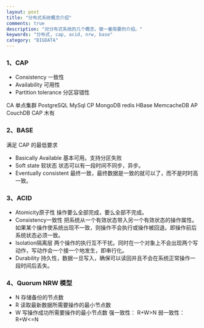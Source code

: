 ```yaml
---
layout: post
title: "分布式系统概念介绍"
comments: true
description: "对分布式系统的几个概念，做一番简要的介绍。"
keywords: "分布式, cap, acid, nrw, base"
category: "BIGDATA"
---
```


### 1、CAP

* Consistency 一致性
* Availability 可用性
* Partition tolerance 分区容错性

CA  单点集群 PostgreSQL MySql
CP  MongoDB redis  HBase MemcacheDB
AP  CouchDB
CAP 木有

### 2、BASE
满足 CAP 的最低要求

* Basically Available      基本可用。支持分区失败
* Soft state                     软状态 状态可以有一段时间不同步，异步。
* Eventually consistent  最终一致，最终数据是一致的就可以了，而不是时时高一致。

### 3、ACID

* Atomicity原子性       操作要么全部完成，要么全部不完成。
* Consistency一致性     把系统从一个有效状态带入另一个有效状态的操作属性。如果某个操作使系统出现不一致，则操作不会执行或操作被回退。即操作前后系统状态必须一致。
* Isolation隔离层       两个操作的执行互不干扰。同时在一个对象上不会出现两个写动作，写动作会一个接一个地发生，即串行化。
* Durability           持久性，数据一旦写入，确保可以读回并且不会在系统正常操作一段时间后丢失。 

### 4、Quorum NRW 模型

* N 存储备份的节点数
* R 读取最新数据所需要操作的最小节点数
* W 写操作成功所需要操作的最小节点数
强一致性： R+W>N
弱一致性： R+W<=N
